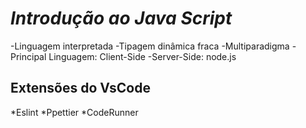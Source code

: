 # *Introdução ao Java Script*

-Linguagem interpretada
-Tipagem dinâmica fraca
-Multiparadigma
-Principal Linguagem: Client-Side
-Server-Side: node.js

## Extensões do VsCode
*Eslint
*Ppettier
*CodeRunner
 
